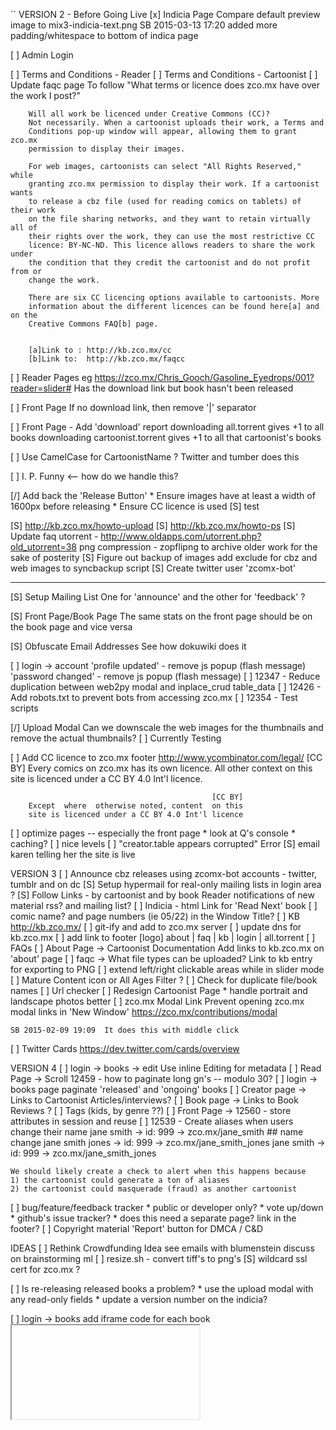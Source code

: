 ``
VERSION 2 - Before Going Live
[x] Indicia Page
    Compare default preview image to mix3-indicia-text.png
    SB 2015-03-13 17:20  added more padding/whitespace to bottom of
    indica page

[ ] Admin Login

[ ] Terms and Conditions - Reader
[ ] Terms and Conditions - Cartoonist
    [ ] Update faqc page
        To follow "What terms or licence does zco.mx have over the work I post?"

        Will all work be licenced under Creative Commons (CC)?
        Not necessarily. When a cartoonist uploads their work, a Terms and
        Conditions pop-up window will appear, allowing them to grant zco.mx
        permission to display their images.

        For web images, cartoonists can select "All Rights Reserved," while
        granting zco.mx permission to display their work. If a cartoonist wants
        to release a cbz file (used for reading comics on tablets) of their work
        on the file sharing networks, and they want to retain virtually all of
        their rights over the work, they can use the most restrictive CC
        licence: BY-NC-ND. This licence allows readers to share the work under
        the condition that they credit the cartoonist and do not profit from or
        change the work.

        There are six CC licencing options available to cartoonists. More
        information about the different licences can be found here[a] and on the
        Creative Commons FAQ[b] page.


        [a]Link to : http://kb.zco.mx/cc
        [b]Link to:  http://kb.zco.mx/faqcc

[ ] Reader Pages
    eg https://zco.mx/Chris_Gooch/Gasoline_Eyedrops/001?reader=slider#
    Has the download link but book hasn't been released

[ ] Front Page
    If no download link, then remove '|' separator

[ ] Front Page - Add 'download' report
    downloading all.torrent gives +1 to all books
    downloading cartoonist.torrent gives +1 to all that cartoonist's books

[ ] Use CamelCase for CartoonistName ?
    Twitter and tumber does this

[ ] I. P. Funny <-- how do we handle this?

[/] Add back the 'Release Button'
    * Ensure images have at least a width of 1600px before releasing
    * Ensure CC licence is used
    [S] test

[S] http://kb.zco.mx/howto-upload
[S] http://kb.zco.mx/howto-ps
[S] Update faq
    utorrent - http://www.oldapps.com/utorrent.php?old_utorrent=38
    png compression - zopflipng
    to archive older work for the sake of posterity
[S] Figure out backup of images
    add exclude for cbz and web images to syncbackup script
[S] Create twitter user 'zcomx-bot'

---

[S] Setup Mailing List
    One for 'announce' and the other for 'feedback' ?

[S] Front Page/Book Page
    The same stats on the front page should be on the book page and
    vice versa

[S] Obfuscate Email Addresses
    See how dokuwiki does it

[ ] login -> account
    'profile updated'   - remove js popup (flash message)
    'password changed'  - remove js popup (flash message)
[ ] 12347 - Reduce duplication between web2py modal and inplace_crud table_data
[ ] 12426 - Add robots.txt to prevent bots from accessing zco.mx
[ ] 12354 - Test scripts

[/] Upload Modal
    Can we downscale the web images for the thumbnails and remove the
    actual thumbnails?
    [ ] Currently Testing

[ ] Add CC licence to zco.mx footer
        http://www.ycombinator.com/legal/
                                                 [CC BY]
        Every comics on zco.mx has its own licence.  All
        other context  on this site is licenced  under a
                                CC BY 4.0 Int'l licence.

                                                 [CC BY]
        Except  where  otherwise noted, content  on this
        site is licenced under a CC BY 4.0 Int'l licence

[ ] optimize pages -- especially the front page
    * look at Q's console
    * caching?
[ ] nice levels
[ ] "creator.table appears corrupted" Error
[S] email karen telling her the site is live

VERSION 3
[ ] Announce cbz releases using zcomx-bot accounts
    - twitter, tumblr and on dc
[S] Setup hypermail for real-only mailing lists in login area ?
[S] Follow Links - by cartoonist and by book
    Reader notifications of new material
    rss? and mailing list?
[ ] Indicia - html
    Link for 'Read Next' book
[ ] comic name? and page numbers (ie 05/22) in the Window Title?
[ ] KB
    http://kb.zco.mx/
    [ ] git-ify and add to zco.mx server
    [ ] update dns for kb.zco.mx
    [ ] add link to footer
        [logo] about | faq | kb | login | all.torrent
    [ ] FAQs
        [ ] About Page -> Cartoonist Documentation
            Add links to kb.zco.mx on 'about' page
        [ ] faqc -> What file types can be uploaded?
            Link to kb entry for exporting to PNG
[ ] extend left/right clickable areas while in slider mode
[ ] Mature Content icon or All Ages Filter ?
[ ] Check for duplicate file/book names
[ ] Url checker
[ ] Redesign Cartoonist Page
    * handle portrait and landscape photos better
[ ] zco.mx Modal Link
    Prevent opening zco.mx modal links in 'New Window'
    https://zco.mx/contributions/modal

    SB 2015-02-09 19:09  It does this with middle click
[ ] Twitter Cards
    https://dev.twitter.com/cards/overview


VERSION 4
[ ] login -> books -> edit
    Use inline Editing for metadata
[ ] Read Page -> Scroll
    12459 - how to paginate long gn's -- modulo 30?
[ ] login -> books page
    paginate 'released' and 'ongoing' books
[ ] Creator page -> Links to Cartoonist Articles/interviews?
[ ] Book page -> Links to Book Reviews ?
[ ] Tags (kids, by genre ??)
[ ] Front Page -> 12560 - store attributes in session and reuse
[ ] 12539 - Create aliases when users change their name
    jane smith -> id: 999 -> zco.mx/jane_smith
    ## name change
    jane smith jones -> id: 999 -> zco.mx/jane_smith_jones
    jane smith -> id: 999 -> zco.mx/jane_smith_jones

    We should likely create a check to alert when this happens because
    1) the cartoonist could generate a ton of aliases
    2) the cartoonist could masquerade (fraud) as another cartoonist
[ ] bug/feature/feedback tracker
    * public or developer only?
    * vote up/down
    * github's issue tracker?
    * does this need a separate page?  link in the footer?
[ ] Copyright material
    'Report' button for DMCA / C&D


IDEAS
[ ] Rethink Crowdfunding Idea
    see emails with blumenstein
    discuss on brainstorming ml
[ ] resize.sh - convert tiff's to png's
[S] wildcard ssl cert for zco.mx ?

[ ] Is re-releasing released books a problem?
    * use the upload modal with any read-only fields
    * update a version number on the indicia?

[ ] login -> books
    add iframe code for each book
    <embed/>
    <iframe/>
    SB 2014-08-29 11:24  This needs more thought

[-] Guided view using Perfect Viewer ?
    The main dev, Lin Rookie (rookiestudio@gmail.com), suggests guided view is
    possible with opencv but he believes the feature is not useful and it is a
    low priority.  He said the source is closed and he does not take bounties
    towards new features.

[ ] bio and book description - wikipedia api?
    https://github.com/goldsmith/Wikipedia          ## wikipedia api

[ ] user comments? - disqus api? reddit api?
    * cartoonist chooses comments to form a digital letters page?
[ ] how best to promote micro-publishers and things like the Muster List
[ ] site for original art?
[ ] youtube/google hangout - drawing of a page live ?
[ ] RDFa-html meta
    https://wiki.creativecommons.org/Frequently_Asked_Questions#What_does_it_mean_that_Creative_Commons_licenses_are_.22machine-readable.22.3F
    http://www.w3.org/TR/html-rdfa/
[ ] RiP!: remix torrent ?
[ ] Social media links other than on the indicia ??
[ ] Read Page
    Navigate with mouse scroll as well ?
    http://geekwagon.net/projects/xkcd1190/
    h-scroll - http://danielschafferbrooklyncomics.com/books/uncategorized/all-you-need/
    2-page slider ?
``
# vim:set ft=dm:
